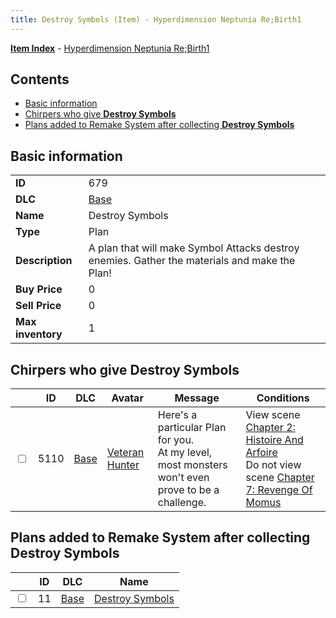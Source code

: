 ```yaml
---
title: Destroy Symbols (Item) - Hyperdimension Neptunia Re;Birth1
---
```


[**Item Index**](/neptunia/rb1/item/index.html) - [Hyperdimension Neptunia Re;Birth1](/neptunia/rb1)

## Contents

- [Basic information](#basic-information)
- [Chirpers who give **Destroy Symbols**](#chirpers-who-give-destroy-symbols)
- [Plans added to Remake System after collecting **Destroy Symbols**](#plans-added-to-remake-system-after-collecting-destroy-symbols)
## Basic information

|   |   |
| -- | -- |
| **ID** | 679 |
| **DLC** | [Base](/neptunia/rb1/dlc/1-base.html) |
| **Name** | Destroy Symbols |
| **Type** | Plan |
| **Description** | A plan that will make Symbol Attacks destroy enemies. Gather the materials and make the Plan! |
| **Buy Price** | 0 |
| **Sell Price** | 0 |
| **Max inventory** | 1 |


## Chirpers who give **Destroy Symbols**

|    | ID | DLC | Avatar | Message | Conditions |
| -- | -- | --- | ------ | ------- | ---------- |
| <input type="checkbox" id="rb1-chirper-event-1-5110" class="trackbox" /> | 5110 | [Base](/neptunia/rb1/dlc/1-base.html) | [Veteran Hunter](/neptunia/rb1/undefined/1-229-veteran-hunter.html) | Here's a particular Plan for you.<br />At my level, most monsters won't even prove to be a challenge. | View scene [Chapter 2: Histoire And Arfoire](/neptunia/rb1/scene/1-201-chapter-2-histoire-and-arfoire.html)<br />Do not view scene [Chapter 7: Revenge Of Momus](/neptunia/rb1/scene/1-727-chapter-7-revenge-of-momus.html) |


## Plans added to Remake System after collecting **Destroy Symbols**

|    | ID | DLC | Name |
| -- | -- | --- | ---- |
| <input type="checkbox" id="rb1-remake-1-11" class="trackbox" /> | 11 | [Base](/neptunia/rb1/dlc/1-base.html) | [Destroy Symbols](/neptunia/rb1/remake/1-11-destroy-symbols.html) |
